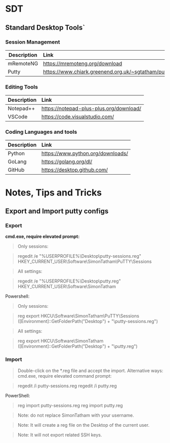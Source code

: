# SDT
## Standard Desktop Tools`

### Session Management
|Description| Link|
|-----------|:-----|
|mRemoteNG|https://mremoteng.org/download|
|Putty|https://www.chiark.greenend.org.uk/~sgtatham/putty/latest.html|


### Editing Tools
|Description| Link|
|-----------|:-----|
|Notepad++|https://notepad-plus-plus.org/download/|
|VSCode|https://code.visualstudio.com/|


### Coding Languages and tools
|Description| Link|
|-----------|:-----|
|Python|https://www.python.org/downloads/|
|GoLang|https://golang.org/dl/|
|GitHub|https://desktop.github.com/|



# Notes, Tips and Tricks
## Export and Import putty configs 

### Export
**cmd.exe, require elevated prompt:**

>Only sessions:

>regedit /e "%USERPROFILE%\Desktop\putty-sessions.reg" HKEY_CURRENT_USER\Software\SimonTatham\PuTTY\Sessions

>All settings:

>regedit /e "%USERPROFILE%\Desktop\putty.reg" HKEY_CURRENT_USER\Software\SimonTatham

Powershell:

>Only sessions:

>reg export HKCU\Software\SimonTatham\PuTTY\Sessions ([Environment]::GetFolderPath("Desktop") + "\putty-sessions.reg")

>All settings:

>reg export HKCU\Software\SimonTatham ([Environment]::GetFolderPath("Desktop") + "\putty.reg")

### Import

>Double-click on the *.reg file and accept the import.
>Alternative ways:
>cmd.exe, require elevated command prompt:

>regedit /i putty-sessions.reg
regedit /i putty.reg

PowerShell:

>reg import putty-sessions.reg
>reg import putty.reg

>Note: do not replace SimonTatham with your username.

>Note: It will create a reg file on the Desktop of the current user.

>Note: It will not export related SSH keys.

